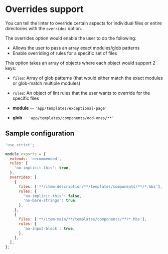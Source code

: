 # Overrides support

You can tell the linter to override certain aspects for individual files or entire directories with the `overrides` option.

The overrides option would enable the user to do the following:

- Allows the user to pass an array exact modules/glob patterns
- Enable overriding of rules for a specific set of files

This option takes an array of objects where each object would support 2 keys:

- `files`: Array of glob patterns (that would either match the exact modules or glob-match multiple modules)
- `rules`: An object of lint rules that the user wants to override for the specific files

- **module** -- `'app/templates/exceptional-page'`
- **glob** -- `'app/templates/components/odd-ones/**'`

## Sample configuration

```javascript
'use strict';

module.exports = {
  extends: 'recommended',
  rules: {
    'no-implicit-this': true,
  },
  overrides: [
    {
      files: ['**/item-description/**/templates/components/**/*.hbs'],
      rules: {
        'no-implicit-this': false,
        'no-bare-strings': true,
      },
    },
    {
      files: ['**/item-main/**/templates/components/**/*.hbs'],
      rules: {
        'no-input-block': true,
      },
    },
  ],
};
```

